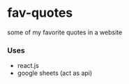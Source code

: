 # fav-quotes
some of my favorite quotes in a website

### Uses
- react.js
- google sheets (act as api)

